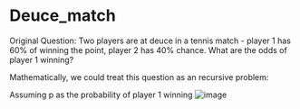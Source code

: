 # Deuce_match

Original Question: 
Two players are at deuce in a tennis match - player 1 has 60% of winning the point, player 2 has 40% chance. What are the odds of player 1 winning?

Mathematically, we could treat this question as an recursive problem:

Assuming p as the probability of player 1 winning
![image](https://github.com/andrewchan868/Math-with-monte-carlo/assets/66477660/81b05d1a-adc7-43a9-9b3b-dfa418a0723e)
